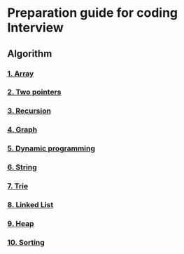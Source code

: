 # Preparation guide for coding Interview


## Algorithm

### [1. Array](./Algorithm/Array/Array.md)
### [2. Two pointers](./Algorithm/Two_pointers/two_pointers.md)
### [3. Recursion](./Algorithm/Recursion/recursion.md)
### [4. Graph](./Algorithm/Graph/graph.md)
### [5. Dynamic programming](./Algorithm/Dynamic_Programming/dynamic_programming.md)
### [6. String](./Algorithm/String/string.md)
### [7. Trie](./Algorithm/Trie/Trie.md)
### [8. Linked List](./Algorithm/LinkedList/linkedlist.md)
### [9. Heap](./Algorithm/Heap/heap.md)
### [10. Sorting](./Algorithm/Sorting/sorting.md)

